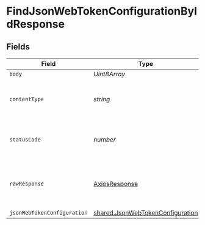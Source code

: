 # FindJsonWebTokenConfigurationByIdResponse


## Fields

| Field                                                                                       | Type                                                                                        | Required                                                                                    | Description                                                                                 |
| ------------------------------------------------------------------------------------------- | ------------------------------------------------------------------------------------------- | ------------------------------------------------------------------------------------------- | ------------------------------------------------------------------------------------------- |
| `body`                                                                                      | *Uint8Array*                                                                                | :heavy_minus_sign:                                                                          | N/A                                                                                         |
| `contentType`                                                                               | *string*                                                                                    | :heavy_check_mark:                                                                          | HTTP response content type for this operation                                               |
| `statusCode`                                                                                | *number*                                                                                    | :heavy_check_mark:                                                                          | HTTP response status code for this operation                                                |
| `rawResponse`                                                                               | [AxiosResponse](https://axios-http.com/docs/res_schema)                                     | :heavy_check_mark:                                                                          | Raw HTTP response; suitable for custom response parsing                                     |
| `jsonWebTokenConfiguration`                                                                 | [shared.JsonWebTokenConfiguration](../../../sdk/models/shared/jsonwebtokenconfiguration.md) | :heavy_minus_sign:                                                                          | OK                                                                                          |